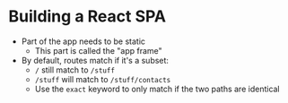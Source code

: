 # Building a React SPA

* Part of the app needs to be static
  * This part is called the "app frame"
* By default, routes match if it's a subset:
  * `/` still match to `/stuff`
  * `/stuff` will match to `/stuff/contacts`
  * Use the `exact` keyword to only match if the two paths are identical
